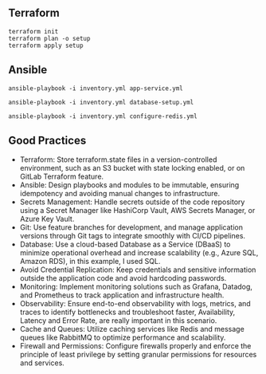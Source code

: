 
## Terraform
```
terraform init
terraform plan -o setup
terraform apply setup
```

## Ansible 
```
ansible-playbook -i inventory.yml app-service.yml

ansible-playbook -i inventory.yml database-setup.yml

ansible-playbook -i inventory.yml configure-redis.yml
```

## Good Practices
- Terraform: Store terraform.state files in a version-controlled environment, such as an S3 bucket with state locking enabled, or on GitLab Terraform feature.
- Ansible: Design playbooks and modules to be immutable, ensuring idempotency and avoiding manual changes to infrastructure.
- Secrets Management: Handle secrets outside of the code repository using a Secret Manager like HashiCorp Vault, AWS Secrets Manager, or Azure Key Vault.
- Git: Use feature branches for development, and manage application versions through Git tags to integrate smoothly with CI/CD pipelines.
- Database: Use a cloud-based Database as a Service (DBaaS) to minimize operational overhead and increase scalability (e.g., Azure SQL, Amazon RDS), in this example, I used SQL.
- Avoid Credential Replication: Keep credentials and sensitive information outside the application code and avoid hardcoding passwords.
- Monitoring: Implement monitoring solutions such as Grafana, Datadog, and Prometheus to track application and infrastructure health.
- Observability: Ensure end-to-end observability with logs, metrics, and traces to identify bottlenecks and troubleshoot faster, Availability, Latency and Error Rate, are really important in this scenario.
- Cache and Queues: Utilize caching services like Redis and message queues like RabbitMQ to optimize performance and scalability.
- Firewall and Permissions: Configure firewalls properly and enforce the principle of least privilege by setting granular permissions for resources and services.